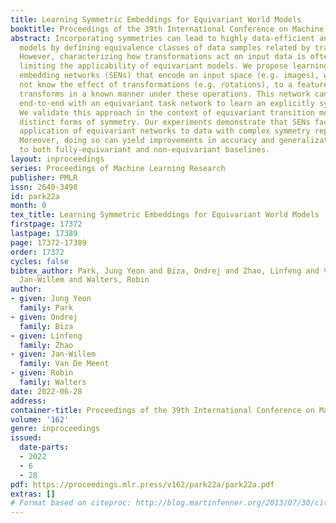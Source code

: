 ```yaml
---
title: Learning Symmetric Embeddings for Equivariant World Models
booktitle: Proceedings of the 39th International Conference on Machine Learning
abstract: Incorporating symmetries can lead to highly data-efficient and generalizable
  models by defining equivalence classes of data samples related by transformations.
  However, characterizing how transformations act on input data is often difficult,
  limiting the applicability of equivariant models. We propose learning symmetric
  embedding networks (SENs) that encode an input space (e.g. images), where we do
  not know the effect of transformations (e.g. rotations), to a feature space that
  transforms in a known manner under these operations. This network can be trained
  end-to-end with an equivariant task network to learn an explicitly symmetric representation.
  We validate this approach in the context of equivariant transition models with 3
  distinct forms of symmetry. Our experiments demonstrate that SENs facilitate the
  application of equivariant networks to data with complex symmetry representations.
  Moreover, doing so can yield improvements in accuracy and generalization relative
  to both fully-equivariant and non-equivariant baselines.
layout: inproceedings
series: Proceedings of Machine Learning Research
publisher: PMLR
issn: 2640-3498
id: park22a
month: 0
tex_title: Learning Symmetric Embeddings for Equivariant World Models
firstpage: 17372
lastpage: 17389
page: 17372-17389
order: 17372
cycles: false
bibtex_author: Park, Jung Yeon and Biza, Ondrej and Zhao, Linfeng and Van De Meent,
  Jan-Willem and Walters, Robin
author:
- given: Jung Yeon
  family: Park
- given: Ondrej
  family: Biza
- given: Linfeng
  family: Zhao
- given: Jan-Willem
  family: Van De Meent
- given: Robin
  family: Walters
date: 2022-06-28
address:
container-title: Proceedings of the 39th International Conference on Machine Learning
volume: '162'
genre: inproceedings
issued:
  date-parts:
  - 2022
  - 6
  - 28
pdf: https://proceedings.mlr.press/v162/park22a/park22a.pdf
extras: []
# Format based on citeproc: http://blog.martinfenner.org/2013/07/30/citeproc-yaml-for-bibliographies/
---
```

